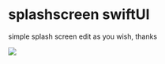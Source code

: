 # splashscreen swiftUI

simple splash screen edit as you wish, thanks


[![](https://im.ezgif.com/tmp/ezgif-1-4bb54b968f.gif)](https://im.ezgif.com/tmp/ezgif-1-4bb54b968f.gif)

